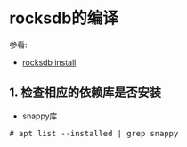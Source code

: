 # rocksdb的编译

参看:
- [rocksdb install](https://github.com/facebook/rocksdb/blob/main/INSTALL.md)


## 1. 检查相应的依赖库是否安装
- snappy库
<pre>
# apt list --installed | grep snappy
</pre>



